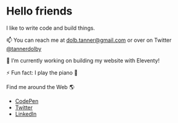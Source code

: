 # Hello friends

I like to write code and build things.

📫 You can reach me at dolb.tanner@gmail.com or over on Twitter [@tannerdolby](https://twitter.com/tannerdolby)

🔭 I’m currently working on building my website with Eleventy! 

⚡ Fun fact: I play the piano 🎹

Find me around the Web 🌎
* [CodePen](https://codepen.io/tannerdolby)
* [Twitter](https://codepen.io/tannerdolby)
* [LinkedIn](https://www.linkedin.com/in/tanner-dolby/)


